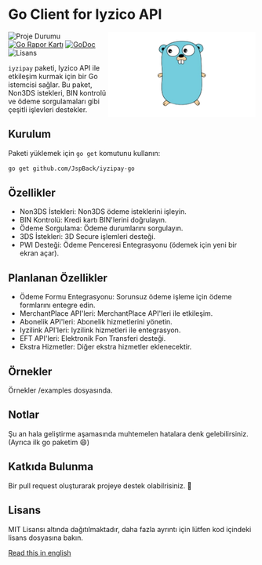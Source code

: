 # Go Client for Iyzico API

<img align="right" width="300" src="gopher.png" alt="gopher">

![Proje Durumu](https://img.shields.io/badge/version-1.0.0-green.svg)
[![Go Rapor Kartı](https://goreportcard.com/badge/github.com/JspBack/iyzipay-go)](https://goreportcard.com/report/github.com/JspBack/iyzipay-go)
[![GoDoc](https://godoc.org/github.com/JspBack/iyzipay-go?status.svg)](https://pkg.go.dev/github.com/JspBack/iyzipay-go)
![Lisans](https://img.shields.io/badge/license-MIT-blue.svg)

`iyzipay` paketi, Iyzico API ile etkileşim kurmak için bir Go istemcisi sağlar. Bu paket, Non3DS istekleri, BIN kontrolü ve ödeme sorgulamaları gibi çeşitli işlevleri destekler.

## Kurulum

Paketi yüklemek için `go get` komutunu kullanın:

```bash
go get github.com/JspBack/iyzipay-go
```

## Özellikler

- Non3DS İstekleri: Non3DS ödeme isteklerini işleyin.
- BIN Kontrolü: Kredi kartı BIN'lerini doğrulayın.
- Ödeme Sorgulama: Ödeme durumlarını sorgulayın.
- 3DS İstekleri: 3D Secure işlemleri desteği.
- PWI Desteği: Ödeme Penceresi Entegrasyonu (ödemek için yeni bir ekran açar).

## Planlanan Özellikler

- Ödeme Formu Entegrasyonu: Sorunsuz ödeme işleme için ödeme formlarını entegre edin.
- MerchantPlace API'leri: MerchantPlace API'leri ile etkileşim.
- Abonelik API'leri: Abonelik hizmetlerini yönetin.
- Iyzilink API'leri: Iyzilink hizmetleri ile entegrasyon.
- EFT API'leri: Elektronik Fon Transferi desteği.
- Ekstra Hizmetler: Diğer ekstra hizmetler eklenecektir.

## Örnekler

Örnekler /examples dosyasında.

## Notlar

Şu an hala geliştirme aşamasında muhtemelen hatalara denk gelebilirsiniz.(Ayrıca ilk go paketim 😄)

## Katkıda Bulunma

Bir pull request oluşturarak projeye destek olabilrisiniz. 🙂

## Lisans

MIT Lisansı altında dağıtılmaktadır, daha fazla ayrıntı için lütfen kod içindeki lisans dosyasına bakın.

[Read this in english](en.README.md)
